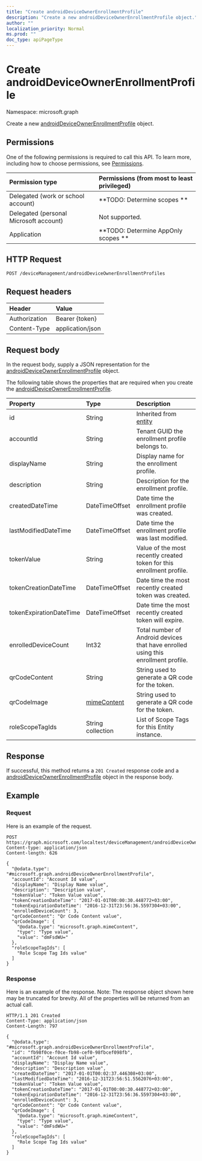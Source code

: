 ```yaml
---
title: "Create androidDeviceOwnerEnrollmentProfile"
description: "Create a new androidDeviceOwnerEnrollmentProfile object."
author: ""
localization_priority: Normal
ms.prod: ""
doc_type: apiPageType
---
```


# Create androidDeviceOwnerEnrollmentProfile

Namespace: microsoft.graph

Create a new [androidDeviceOwnerEnrollmentProfile](../resources/androiddeviceownerenrollmentprofile.md) object.

## Permissions
One of the following permissions is required to call this API. To learn more, including how to choose permissions, see [Permissions](/concepts/permissions-reference.md).

|Permission type|Permissions (from most to least privileged)|
|:---|:---|
|Delegated (work or school account)|**TODO: Determine scopes **|
|Delegated (personal Microsoft account)|Not supported.|
|Application|**TODO: Determine AppOnly scopes **|

## HTTP Request
<!-- {
  "blockType": "ignored"
}
-->
``` http
POST /deviceManagement/androidDeviceOwnerEnrollmentProfiles
```

## Request headers
|Header|Value|
|:---|:---|
|Authorization|Bearer {token}|
|Content-Type|application/json|

## Request body
In the request body, supply a JSON representation for the [androidDeviceOwnerEnrollmentProfile](../resources/androiddeviceownerenrollmentprofile.md) object.

The following table shows the properties that are required when you create the [androidDeviceOwnerEnrollmentProfile](../resources/androiddeviceownerenrollmentprofile.md).

|Property|Type|Description|
|:---|:---|:---|
|id|String| Inherited from [entity](../resources/entity.md)|
|accountId|String|Tenant GUID the enrollment profile belongs to.|
|displayName|String|Display name for the enrollment profile.|
|description|String|Description for the enrollment profile.|
|createdDateTime|DateTimeOffset|Date time the enrollment profile was created.|
|lastModifiedDateTime|DateTimeOffset|Date time the enrollment profile was last modified.|
|tokenValue|String|Value of the most recently created token for this enrollment profile.|
|tokenCreationDateTime|DateTimeOffset|Date time the most recently created token was created.|
|tokenExpirationDateTime|DateTimeOffset|Date time the most recently created token will expire.|
|enrolledDeviceCount|Int32|Total number of Android devices that have enrolled using this enrollment profile.|
|qrCodeContent|String|String used to generate a QR code for the token.|
|qrCodeImage|[mimeContent](../resources/intune-apps-mimecontent.md)|String used to generate a QR code for the token.|
|roleScopeTagIds|String collection|List of Scope Tags for this Entity instance.|



## Response
If successful, this method returns a `201 Created` response code and a [androidDeviceOwnerEnrollmentProfile](../resources/androiddeviceownerenrollmentprofile.md) object in the response body.

## Example

### Request
Here is an example of the request.
<!-- {
  "blockType": "request",
  "name": "create_androiddeviceownerenrollmentprofile_from_"
}
-->
``` http
POST https://graph.microsoft.com/localtest/deviceManagement/androidDeviceOwnerEnrollmentProfiles
Content-type: application/json
Content-length: 626

{
  "@odata.type": "#microsoft.graph.androidDeviceOwnerEnrollmentProfile",
  "accountId": "Account Id value",
  "displayName": "Display Name value",
  "description": "Description value",
  "tokenValue": "Token Value value",
  "tokenCreationDateTime": "2017-01-01T00:00:30.448772+03:00",
  "tokenExpirationDateTime": "2016-12-31T23:56:36.5597304+03:00",
  "enrolledDeviceCount": 3,
  "qrCodeContent": "Qr Code Content value",
  "qrCodeImage": {
    "@odata.type": "microsoft.graph.mimeContent",
    "type": "Type value",
    "value": "dmFsdWU="
  },
  "roleScopeTagIds": [
    "Role Scope Tag Ids value"
  ]
}
```

### Response
Here is an example of the response. Note: The response object shown here may be truncated for brevity. All of the properties will be returned from an actual call.
<!-- {
  "blockType": "response",
  "truncated": true,
  "@odata.type": "microsoft.graph.androiddeviceownerenrollmentprofile"
}
-->
``` http
HTTP/1.1 201 Created
Content-Type: application/json
Content-Length: 797

{
  "@odata.type": "#microsoft.graph.androidDeviceOwnerEnrollmentProfile",
  "id": "fb98f0ce-f0ce-fb98-cef0-98fbcef098fb",
  "accountId": "Account Id value",
  "displayName": "Display Name value",
  "description": "Description value",
  "createdDateTime": "2017-01-01T00:02:37.446308+03:00",
  "lastModifiedDateTime": "2016-12-31T23:56:51.5562076+03:00",
  "tokenValue": "Token Value value",
  "tokenCreationDateTime": "2017-01-01T00:00:30.448772+03:00",
  "tokenExpirationDateTime": "2016-12-31T23:56:36.5597304+03:00",
  "enrolledDeviceCount": 3,
  "qrCodeContent": "Qr Code Content value",
  "qrCodeImage": {
    "@odata.type": "microsoft.graph.mimeContent",
    "type": "Type value",
    "value": "dmFsdWU="
  },
  "roleScopeTagIds": [
    "Role Scope Tag Ids value"
  ]
}
```

